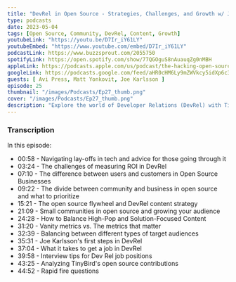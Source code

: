 ```yaml
---
title: "DevRel in Open Source - Strategies, Challenges, and Growth w/ Joe Karlsson - EP. 27"
type: podcasts
date: 2023-05-04
tags: [Open Source, Community, DevRel, Content, Growth]
youtubeLink: "https://youtu.be/D7Ir_iY61LY"
youtubeEmbed: "https://www.youtube.com/embed/D7Ir_iY61LY"
podcastLink: https://www.buzzsprout.com/2055750
spotifyLink: https://open.spotify.com/show/77QGOguS8nAuauqZg0nMBH
appleLink: https://podcasts.apple.com/us/podcast/the-hacking-open-source-business-podcast/id1647254490
googleLink: https://podcasts.google.com/feed/aHR0cHM6Ly9mZWVkcy5idXp6c3Byb3V0LmNvbS8yMDU1NzUwLnJzcw
guests: [ Avi Press, Matt Yonkovit, Joe Karlsson ]
episode: 25
thumbnail: "/images/Podcasts/Ep27_thumb.png"
cover: "/images/Podcasts/Ep27_thumb.png"
description: "Explore the world of Developer Relations (DevRel) with Tinybird's Developer Advocate, Joe Karlsson, in this podcast hosted by Matt Yonkovit. Discover key insights into DevRel, the role of Developer Advocates in open-source communities, strategies for content creation, and the importance of a strong online presence. Learn how to navigate challenges, align business goals with community needs, and understand the nuances between users and customers in open-source businesses. From dealing with layoffs to understanding vanity metrics, this podcast series provides a comprehensive understanding of the ever-evolving tech landscape."
---
```



###  Transcription  ###

In this episode:
* 00:58 -  Navigating lay-offs in tech and advice for those going through it
* 03:24 - The challenges of measuring ROI in DevRel
* 07:10 - The difference between users and customers in Open Source Businesses
* 09:22 - The divide between community and business in open source and what to prioritize
* 15:21 - The open source flywheel and DevRel content strategy
* 21:09 - Small communities in open source and growing your audience
* 24:28 - How to Balance High-Pop and Solution-Focused Content
* 31:20 - Vanity metrics vs. The metrics that matter
* 32:39 - Balancing between different types of target audiences
* 35:31 - Joe Karlsson's first steps in DevRel
* 37:04 - What it takes to get a job in DevRel
* 39:58 - Interview tips for Dev Rel job positions
* 43:25 - Analyzing TinyBird's open source contributions
* 44:52 - Rapid fire questions